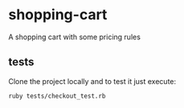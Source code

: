 # shopping-cart
A shopping cart with some pricing rules

## tests
Clone the project locally and to test it just execute:
```
ruby tests/checkout_test.rb
```
